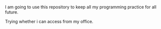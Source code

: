 I am going to use this repository to keep all my programming practice for all future.

Trying whether i can access from my office.
